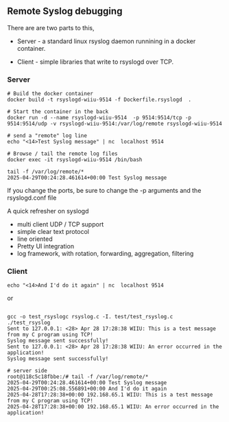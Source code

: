 ## Remote Syslog debugging

There are are two parts to this, 

* Server - a standard linux rsyslog daemon runnining in a docker container.

* Client - simple libraries that write to rsyslogd over TCP.


### Server

```
# Build the docker container
docker build -t rsyslogd-wiiu-9514 -f Dockerfile.rsyslogd  .

# Start the container in the back
docker run -d --name rsyslogd-wiiu-9514  -p 9514:9514/tcp -p 9514:9514/udp -v rsyslogd-wiiu-9514:/var/log/remote rsyslogd-wiiu-9514

# send a "remote" log line
echo "<14>Test Syslog message" | nc  localhost 9514

# Browse / tail the remote log files 
docker exec -it rsyslogd-wiiu-9514 /bin/bash

tail -f /var/log/remote/*
2025-04-29T00:24:28.461614+00:00 Test Syslog message
```

If you change the ports, be sure to change the -p arguments and the rsyslogd.conf file

A quick refresher on syslogd
* multi client UDP / TCP support
* simple clear text protocol
* line oriented
* Pretty UI integration
* log framework, with rotation, forwarding, aggregation, filtering

### Client

```
echo "<14>And I'd do it again" | nc  localhost 9514
```

or 
```

gcc -o test_rsyslogc rsyslog.c -I. test/test_rsyslog.c
./test_rsyslog
Sent to 127.0.0.1: <28> Apr 28 17:28:38 WIIU: This is a test message from my C program using TCP!
Syslog message sent successfully!
Sent to 127.0.0.1: <28> Apr 28 17:28:38 WIIU: An error occurred in the application!
Syslog message sent successfully!
```

```
# server side
root@118c5c18fbbe:/# tail -f /var/log/remote/*
2025-04-29T00:24:28.461614+00:00 Test Syslog message
2025-04-29T00:25:08.556891+00:00 And I'd do it again
2025-04-28T17:28:38+00:00 192.168.65.1 WIIU: This is a test message from my C program using TCP!
2025-04-28T17:28:38+00:00 192.168.65.1 WIIU: An error occurred in the application!
```
